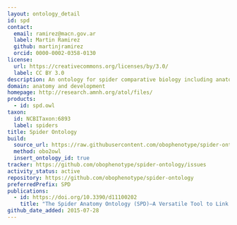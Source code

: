 ```yaml
---
layout: ontology_detail
id: spd
contact:
  email: ramirez@macn.gov.ar
  label: Martin Ramirez
  github: martinjramirez
  orcid: 0000-0002-0358-0130
license:
  url: https://creativecommons.org/licenses/by/3.0/
  label: CC BY 3.0
description: An ontology for spider comparative biology including anatomical parts (e.g. leg, claw), behavior (e.g. courtship, combing) and products (i.g. silk, web, borrow).
domain: anatomy and development
homepage: http://research.amnh.org/atol/files/
products:
  - id: spd.owl
taxon:
  id: NCBITaxon:6893
  label: spiders
title: Spider Ontology
build:
  source_url: https://raw.githubusercontent.com/obophenotype/spider-ontology/master/spider_comparative_biology.obo
  method: obo2owl
  insert_ontology_id: true
tracker: https://github.com/obophenotype/spider-ontology/issues
activity_status: active
repository: https://github.com/obophenotype/spider-ontology
preferredPrefix: SPD
publications:
  - id: https://doi.org/10.3390/d11100202
    title: "The Spider Anatomy Ontology (SPD)—A Versatile Tool to Link Anatomy with Cross-Disciplinary Data"
github_date_added: 2015-07-28
---
```

